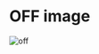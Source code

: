 # OFF image

![off](https://user-images.githubusercontent.com/94293980/144372621-672cda78-c089-45c0-b6f9-c0e0033d5b20.PNG)
